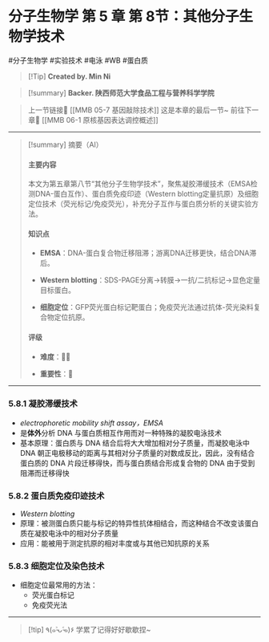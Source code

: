 # 分子生物学 第 5 章 第 8节：其他分子生物学技术
#分子生物学  #实验技术 #电泳 #WB #蛋白质


> [!Tip] **Created by. Min Ni**

> [!summary] **Backer. 陕西师范大学食品工程与营养科学学院**

> 上一节链接🔗 [[MMB 05-7 基因敲除技术]]
> 这是本章的最后一节~
> 前往下一章🚀  [[MMB 06-1 原核基因表达调控概述]]

---

> [!summary] 摘要（AI）
> 
> #### 主要内容
> 
> 本文为第五章第八节“其他分子生物学技术”，聚焦凝胶滞缓技术（EMSA检测DNA-蛋白互作）、蛋白质免疫印迹（Western blotting定量抗原）及细胞定位技术（荧光标记/免疫荧光），补充分子互作与蛋白质分析的关键实验方法。
> 
> #### 知识点
> 
> - **EMSA**：DNA-蛋白复合物迁移阻滞；游离DNA迁移更快，结合DNA滞后。
>     
> - **Western blotting**：SDS-PAGE分离→转膜→一抗/二抗标记→显色定量目标蛋白。
>     
> - **细胞定位**：GFP荧光蛋白标记靶蛋白；免疫荧光法通过抗体-荧光染料复合物定位抗原。
>     
> 
> #### 评级
> 
> - **难度**：🌿🌿
>     
> - **重要性**：🌟

---
### 5.8.1 凝胶滞缓技术
- *electrophoretic mobility shift assay，EMSA*
- 是**体外**分析 DNA 与蛋白质相互作用而对一种特殊的凝胶电泳技术
- 基本原理：蛋白质与 DNA 结合后将大大增加相对分子质量，而凝胶电泳中 DNA 朝正电极移动的距离与其相对分子质量的对数成反比，因此，没有结合蛋白质的 DNA 片段迁移得快，而与蛋白质结合形成复合物的 DNA 由于受到阻滞而迁移得快

### 5.8.2 蛋白质免疫印迹技术
- *Western blotting*
- 原理：被测蛋白质只能与标记的特异性抗体相结合，而这种结合不改变该蛋白质在凝胶电泳中的相对分子质量
- 应用：能被用于测定抗原的相对丰度或与其他已知抗原的关系

### 5.8.3 细胞定位及染色技术 
- 细胞定位最常用的方法：
	- 荧光蛋白标记
	- 免疫荧光法

---
> [!tip] ٩(๑˃̵ᴗ˂̵๑)۶ 学累了记得好好歇歇捏~
